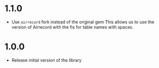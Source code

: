 # 1.1.0

- Use `airrecord` fork instead of the original gem
  This allows us to use the version of Airrecord with the fix for table names with spaces.

# 1.0.0

- Release initial version of the library
